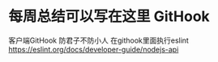# 每周总结可以写在这里 GitHook
客户端GitHook 防君子不防小人
在githook里面执行eslint
https://eslint.org/docs/developer-guide/nodejs-api



